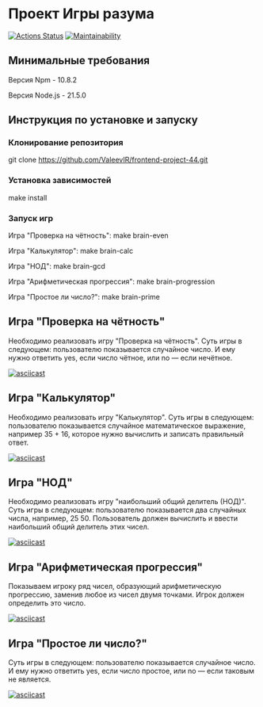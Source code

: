 # Проект Игры разума

[![Actions Status](https://github.com/ValeevIR/frontend-project-44/actions/workflows/hexlet-check.yml/badge.svg)](https://github.com/ValeevIR/frontend-project-44/actions)
[![Maintainability](https://api.codeclimate.com/v1/badges/cd0f3cb087c2d0055c83/maintainability)](https://codeclimate.com/github/ValeevIR/frontend-project-44/maintainability)

## Минимальные требования

Версия Npm - 10.8.2

Версия Node.js - 21.5.0

## Инструкция по установке и запуску

### Клонирование репозитория

git clone https://github.com/ValeevIR/frontend-project-44.git

### Установка зависимостей

make install

### Запуск игр

Игра "Проверка на чётность": make brain-even

Игра "Калькулятор": make brain-calc

Игра "НОД": make brain-gcd

Игра "Арифметическая прогрессия": make brain-progression

Игра "Простое ли число?": make brain-prime

## Игра "Проверка на чётность"

Необходимо реализовать игру "Проверка на чётность". Суть игры в следующем: пользователю показывается случайное число. И ему нужно ответить yes, если число чётное, или no — если нечётное.

[![asciicast](https://asciinema.org/a/670174.svg)](https://asciinema.org/a/670174)

## Игра "Калькулятор"

Необходимо реализовать игру "Калькулятор". Суть игры в следующем: пользователю показывается случайное математическое выражение, например 35 + 16, которое нужно вычислить и записать правильный ответ.

[![asciicast](https://asciinema.org/a/670175.svg)](https://asciinema.org/a/670175)

## Игра "НОД"

Необходимо реализовать игру "наибольший общий делитель (НОД)". Суть игры в следующем: пользователю показывается два случайных числа, например, 25 50. Пользователь должен вычислить и ввести наибольший общий делитель этих чисел.

[![asciicast](https://asciinema.org/a/670176.svg)](https://asciinema.org/a/670176)

## Игра "Арифметическая прогрессия"

Показываем игроку ряд чисел, образующий арифметическую прогрессию, заменив любое из чисел двумя точками. Игрок должен определить это число.

[![asciicast](https://asciinema.org/a/670178.svg)](https://asciinema.org/a/670178)

## Игра "Простое ли число?"

Суть игры в следующем: пользователю показывается случайное число. И ему нужно ответить yes, если число простое, или no — если таковым не является.

[![asciicast](https://asciinema.org/a/670180.svg)](https://asciinema.org/a/670180)
